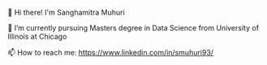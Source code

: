 👋 Hi there! I'm Sanghamitra Muhuri

🔭 I’m currently pursuing Masters degree in Data Science from University of Illinois at Chicago 

📫 How to reach me: https://www.linkedin.com/in/smuhuri93/

<!--
**sanghamitraM/sanghamitraM** is a ✨ _special_ ✨ repository because its `README.md` (this file) appears on your GitHub profile.

Here are some ideas to get you started:

-  ...
- 🌱 I’m currently learning ...
- 👯 I’m looking to collaborate on ...
- 🤔 I’m looking for help with ...
- 💬 Ask me about ...
- 
- 😄 Pronouns: ...
- ⚡ Fun fact: ...
-->
